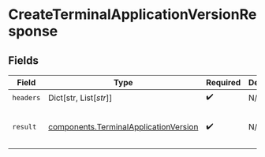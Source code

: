 # CreateTerminalApplicationVersionResponse


## Fields

| Field                                                                                          | Type                                                                                           | Required                                                                                       | Description                                                                                    | Example                                                                                        |
| ---------------------------------------------------------------------------------------------- | ---------------------------------------------------------------------------------------------- | ---------------------------------------------------------------------------------------------- | ---------------------------------------------------------------------------------------------- | ---------------------------------------------------------------------------------------------- |
| `headers`                                                                                      | Dict[str, List[*str*]]                                                                         | :heavy_check_mark:                                                                             | N/A                                                                                            |                                                                                                |
| `result`                                                                                       | [components.TerminalApplicationVersion](../../models/components/terminalapplicationversion.md) | :heavy_check_mark:                                                                             | N/A                                                                                            | {<br/>"version": "20440059"<br/>}                                                              |
